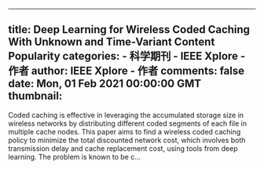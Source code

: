 
---
title: Deep Learning for Wireless Coded Caching With Unknown and Time-Variant Content Popularity
categories: 
    - 科学期刊
    - IEEE Xplore - 作者
author: IEEE Xplore - 作者
comments: false
date: Mon, 01 Feb 2021 00:00:00 GMT
thumbnail: 
---

<div>   
Coded caching is effective in leveraging the accumulated storage size in wireless networks by distributing different coded segments of each file in multiple cache nodes. This paper aims to find a wireless coded caching policy to minimize the total discounted network cost, which involves both transmission delay and cache replacement cost, using tools from deep learning. The problem is known to be c...  
</div>
            